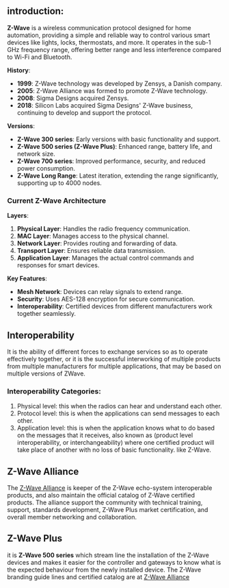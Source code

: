 
## introduction:

**Z-Wave** is a wireless communication protocol designed for home automation, providing a simple and reliable way to control various smart devices like lights, locks, thermostats, and more. It operates in the sub-1 GHz frequency range, offering better range and less interference compared to Wi-Fi and Bluetooth.

**History**:

- **1999**: Z-Wave technology was developed by Zensys, a Danish company.
- **2005**: Z-Wave Alliance was formed to promote Z-Wave technology.
- **2008**: Sigma Designs acquired Zensys.
- **2018**: Silicon Labs acquired Sigma Designs' Z-Wave business, continuing to develop and support the protocol.

**Versions**:

- **Z-Wave 300 series**: Early versions with basic functionality and support.
- **Z-Wave 500 series (Z-Wave Plus)**: Enhanced range, battery life, and network size.
- **Z-Wave 700 series**: Improved performance, security, and reduced power consumption.
- **Z-Wave Long Range**: Latest iteration, extending the range significantly, supporting up to 4000 nodes.

### Current Z-Wave Architecture

**Layers**:

1. **Physical Layer**: Handles the radio frequency communication.
2. **MAC Layer**: Manages access to the physical channel.
3. **Network Layer**: Provides routing and forwarding of data.
4. **Transport Layer**: Ensures reliable data transmission.
5. **Application Layer**: Manages the actual control commands and responses for smart devices.

**Key Features**:

- **Mesh Network**: Devices can relay signals to extend range.
- **Security**: Uses AES-128 encryption for secure communication.
- **Interoperability**: Certified devices from different manufacturers work together seamlessly.

## Interoperability
It is the ability of different forces to exchange services so as to operate effectively together, or it is the successful interworking of multiple products from multiple manufacturers for multiple  applications, that may be based on multiple versions of ZWave.

### Interoperability Categories:
1. Physical level: this when the radios can hear and understand each other.
2. Protocol level: this is when the applications can send messages to each other.
3. Application level: this is when the application knows what to do based on the messages that it receives, also known as (product level interoperability, or interchangeability) where one certified product will take place of another with no loss of basic functionality. like Z-Wave.

## Z-Wave Alliance
The [Z-Wave Alliance](https://z-wavealliance.org/) is keeper of the Z-Wave echo-system interoperable products, and also maintain the official catalog of Z-Wave certified products.
The alliance support the community with technical training, support, standards development, Z-Wave Plus market certification, and overall member networking and collaboration.


## Z-Wave Plus
it is **Z-Wave 500 series** which stream line the installation of the Z-Wave devices and makes it easier for the controller and gateways to know what is the expected behaviour from the newly installed device.
The Z-Wave branding guide lines and certified catalog are at [Z-Wave Alliance](https://z-wavealliance.org/)
